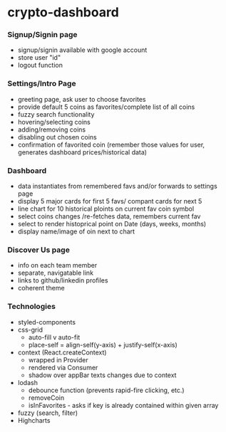 # crypto-dashboard

### Signup/Signin page
* signup/signin available with google account
* store user "id"
* logout function
### Settings/Intro Page
* greeting page, ask user to choose favorites
* provide default 5 coins as favorites/complete list of all coins
* fuzzy search functionality
* hovering/selecting coins
* adding/removing coins
* disabling out chosen coins
* confirmation of favorited coin (remember those values for user, generates dashboard prices/historical data)

### Dashboard
* data instantiates from remembered favs and/or forwards to settings page
* display 5 major cards for first 5 favs/ compant cards for next 5
* line chart for 10 historical ploints on current fav coin symbol
* select coins changes /re-fetches data, remembers current fav
* select to render histoprical point on Date (days, weeks, months)
* display name/image of oin next to chart

### Discover Us page
* info on each team member
* separate, navigatable link
* links to github/linkedin profiles
* coherent theme


### Technologies
* styled-components
* css-grid
  * auto-fill v auto-fit
  * place-self = align-self(y-axis) + justify-self(x-axis)
* context (React.createContext)
  * wrapped in Provider
  * rendered via Consumer 
  * shadow over appBar texts changes due to context
* lodash 
  * debounce function (prevents rapid-fire clicking, etc.)
  * removeCoin 
  * isInFavorites - asks if key is already contained within given array
* fuzzy (search, filter)
* Highcharts